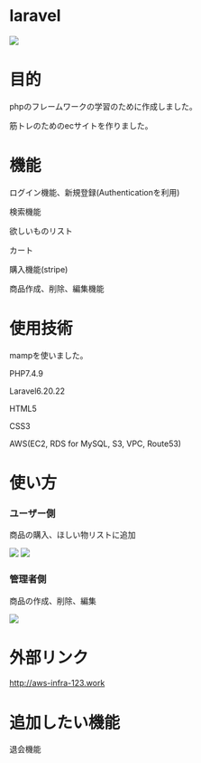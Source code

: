 # laravel

<img src="https://user-images.githubusercontent.com/78944548/125425627-866ce8a9-2b84-44c0-86ea-67e9733c7292.png">

# 目的

<p>phpのフレームワークの学習のために作成しました。</p>
<p>筋トレのためのecサイトを作りました。</p>
 
# 機能

<p>ログイン機能、新規登録(Authenticationを利用)</p>
<p>検索機能</p>
<p>欲しいものリスト</p>
<p>カート</p>
<p>購入機能(stripe)</p>
<p>商品作成、削除、編集機能</p>
 
# 使用技術
 
<p>mampを使いました。</p>
<p>PHP7.4.9</p>
<p>Laravel6.20.22</p>
<p>HTML5</p>
<p>CSS3</p>
<p>AWS(EC2, RDS for MySQL, S3, VPC, Route53)</p>
 
# 使い方

<h3>ユーザー側</h3>
<p>商品の購入、ほしい物リストに追加</p>
<img src="https://user-images.githubusercontent.com/78944548/125425640-f9175be6-654c-4690-8307-6d3a31aa4122.gif">
<img src="https://user-images.githubusercontent.com/78944548/125425644-a34bae93-6b06-48eb-a757-584f434784d2.gif">

<h3>管理者側</h3>
<p>商品の作成、削除、編集</p>
<img src="https://user-images.githubusercontent.com/78944548/125425647-551bd80a-4642-461b-9f3c-58b139c8d6e8.gif">

# 外部リンク
http://aws-infra-123.work

 
# 追加したい機能

<p>退会機能</p>
